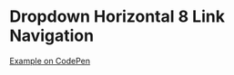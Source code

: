 Dropdown Horizontal 8 Link Navigation
======================
[Example on CodePen](http://codepen.io/geoffreyrose/pen/dPWPOd)
